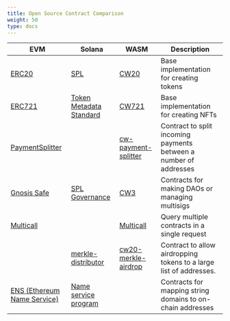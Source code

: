 ```yaml
---
title: Open Source Contract Comparison
weight: 50
type: docs
---
```


| EVM                                                                                                                         | Solana                                                                                                 | WASM                                                                                                                        | Description                                                        |
|-----------------------------------------------------------------------------------------------------------------------------|--------------------------------------------------------------------------------------------------------|-----------------------------------------------------------------------------------------------------------------------------|--------------------------------------------------------------------|
| [ERC20](https://github.com/OpenZeppelin/openzeppelin-contracts/tree/master/contracts/token/ERC20)                           | [SPL](https://spl.solana.com/)                                                                         | [CW20](https://github.com/CosmWasm/cw-plus/tree/0.9.x/contracts/cw20-base)                                                  | Base implementation for creating tokens                            |
| [ERC721](https://github.com/OpenZeppelin/openzeppelin-contracts/tree/master/contracts/token/ERC721)                         | [Token Metadata Standard](https://docs.metaplex.com/token-metadata/Versions/v1.0.0/nft-standard)       | [CW721](https://github.com/CosmWasm/cw-nfts/tree/67afea4c31824ad55839ff3f0e18331cdce9306d/contracts/cw721-metadata-onchain) | Base implementation for creating NFTs                              |
| [PaymentSplitter](https://github.com/OpenZeppelin/openzeppelin-contracts/blob/master/contracts/finance/PaymentSplitter.sol) |                                                                                                        | [cw-payment-splitter](https://github.com/ebaker/cw-payment-splitter)                                                        | Contract to split incoming payments between a number of addresses  |
| [Gnosis Safe](https://gnosis.io/safe/)                                                                                      | [SPL Governance](https://github.com/solana-labs/solana-program-library/tree/master/governance)         | [CW3](https://github.com/CosmWasm/cw-plus/tree/0.9.x/contracts/cw3-fixed-multisig)                                          | Contracts for making DAOs or managing multisigs                    |
| [Multicall](https://github.com/makerdao/multicall)                                                                          |                                                                                                        | [Multicall](https://github.com/scb-10x/multicall)                                                                           | Query multiple contracts in a single request                       |
|                                                                                                                             | [merkle-distributor](https://github.com/saber-hq/merkle-distributor)                                   | [cw20-merkle-airdrop](https://github.com/CosmWasm/cw-plus/tree/0.9.x/contracts/cw20-merkle-airdrop)                         | Contract to allow airdropping tokens to a large list of addresses. |
| [ENS (Ethereum Name Service)](https://github.com/ensdomains/ens-contracts)                                                  | [Name service program](https://github.com/solana-labs/solana-program-library/tree/master/name-service) |                                                                                                                             | Contracts for mapping string domains to on-chain addresses         |

<!-- template
[ERC]() | [SPL]()| [CW4-Staking]() | Description
-->
